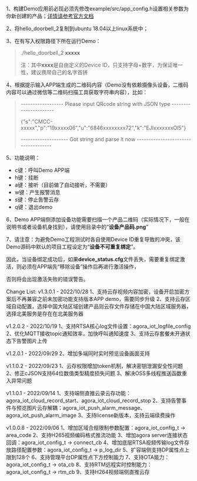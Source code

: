 1、构建Demo应用前必现必须先修改example/src/app_config.h设置相关参数为你新创建的产品；[详情请参考官方文档](https://docs.agora.io/cn/iot-apaas/device_media_call?platform=All%20Platforms)

2、将hello_doorbell_2复制到ubuntu 18.04以上linux系统中；

3、在有写入权限路径下所在运行Demo：
>./hello_doorbell_2 **xxxxx**
>
>注：其中**xxxx**是自由定义的Device ID，只支持字母+数字，为保证唯一性，建议携带自己的名字首拼

4、根据提示输入APP端生成的二维码内容（Demo没有依赖摄像头设备，二维码内容可以通过微信等二维码扫描工具获取字符串内容），比如：
>------------------ Please input QRcode string with JSON type ----------------------
>
>{"s":"CMCC-xxxxx","p":"19xxxxx06","u":"6846xxxxxxxx72","k":"EJIxxxxxxxOl5"}
>
>-------------------- Got string and parse it now ------------------------------------

5、功能说明：
- c键：呼叫Demo APP端
- h键：挂断
- a键：接听（目前做了自动接听，不需要）
- w键：产生报警消息
- s键：停止告警云存
- q键：退出demo

6、Demo APP端侧添加设备功能需要扫描一个产品二维码（实际情况下，一般在说明书或者设备机身找到），请使用目录中的“**设备产品码.png**”

7、请注意：为避免Demo工程测试时各自使用Device ID重复导致的冲突，该Demo源码中默认的项目工程设定为“**设备不可重复绑定**”。

因此，当设备绑定成功后，如果**device_status.cfg**文件丢失，需要重复绑定激活，则必须在APP端先“移除设备”操作后再进行激活操作，

否则将会出现激活失败的错误警告。

Change List:
v1.3.0.1 - 2022/10/28
1、支持云存视频内容加密，设备开启加密方案后不再兼容之前未加密功能支持版本APP demo，需要同步升级
2、支持云存区域自动配置，选择中国大陆区域创建产品则云存文件存储在中国大陆区域服务器，选择北美服务是存在在北美服务器

v1.2.0.2 - 2022/10/19
1、支持RTSA核心log文件设置：agora_iot_logfile_config
2、优化MQTT接收topic通知效率，加快呼叫通知速度
3、支持云存套餐未开通状态下告警图片上传

v1.2.0.1 - 2022/09/29
2、增加多端同时实时预览设备画面支持

v1.1.0.2 - 2022/09/23
1、云存权限增加token机制，解决密钥泄漏安全性问题
2、修正cJSON支持64位数值类型精度损失问题
3、解决OSS多线程推送函数重入异常问题

v1.1.0.1 - 2022/09/14
1、支持端侧直推云录云存功能：agora_iot_cloud_record_start、agora_iot_cloud_record_stop
2、支持告警事件与预览图片云存解耦：agora_iot_push_alarm_message、agora_iot_push_alarm_image
3、支持license新版本，支持云端续费操作

v1.0.0.8 - 2022/09/06
1、增加区域合规限制参数配置：agora_iot_config_t -> area_code
2、支持H265视频编码格式推流功能
3、增加agora server连接状态回调：agora_iot_config_t -> connect_cb
4、增加底层RTSA视频传输log文件存放路径配置参数：agora_iot_config_t -> p_log_dir
5、扩容端侧支持DP属性点上限到128个
6、支持管理平台DP属性点下方控制能力
7、支持OTA能力：agora_iot_config_t -> ota_cb
8、支持RTM远程实时控制能力：agora_iot_config_t -> rtm_cb
9、支持H264视频端侧直推云存